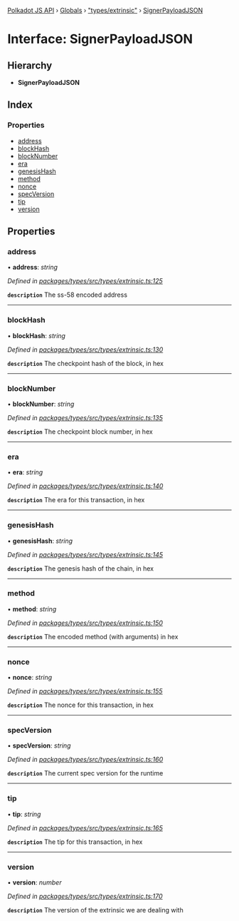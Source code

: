 [Polkadot JS API](../README.md) › [Globals](../globals.md) › ["types/extrinsic"](../modules/_types_extrinsic_.md) › [SignerPayloadJSON](_types_extrinsic_.signerpayloadjson.md)

# Interface: SignerPayloadJSON

## Hierarchy

* **SignerPayloadJSON**

## Index

### Properties

* [address](_types_extrinsic_.signerpayloadjson.md#address)
* [blockHash](_types_extrinsic_.signerpayloadjson.md#blockhash)
* [blockNumber](_types_extrinsic_.signerpayloadjson.md#blocknumber)
* [era](_types_extrinsic_.signerpayloadjson.md#era)
* [genesisHash](_types_extrinsic_.signerpayloadjson.md#genesishash)
* [method](_types_extrinsic_.signerpayloadjson.md#method)
* [nonce](_types_extrinsic_.signerpayloadjson.md#nonce)
* [specVersion](_types_extrinsic_.signerpayloadjson.md#specversion)
* [tip](_types_extrinsic_.signerpayloadjson.md#tip)
* [version](_types_extrinsic_.signerpayloadjson.md#version)

## Properties

###  address

• **address**: *string*

*Defined in [packages/types/src/types/extrinsic.ts:125](https://github.com/polkadot-js/api/blob/7e1fa8954b/packages/types/src/types/extrinsic.ts#L125)*

**`description`** The ss-58 encoded address

___

###  blockHash

• **blockHash**: *string*

*Defined in [packages/types/src/types/extrinsic.ts:130](https://github.com/polkadot-js/api/blob/7e1fa8954b/packages/types/src/types/extrinsic.ts#L130)*

**`description`** The checkpoint hash of the block, in hex

___

###  blockNumber

• **blockNumber**: *string*

*Defined in [packages/types/src/types/extrinsic.ts:135](https://github.com/polkadot-js/api/blob/7e1fa8954b/packages/types/src/types/extrinsic.ts#L135)*

**`description`** The checkpoint block number, in hex

___

###  era

• **era**: *string*

*Defined in [packages/types/src/types/extrinsic.ts:140](https://github.com/polkadot-js/api/blob/7e1fa8954b/packages/types/src/types/extrinsic.ts#L140)*

**`description`** The era for this transaction, in hex

___

###  genesisHash

• **genesisHash**: *string*

*Defined in [packages/types/src/types/extrinsic.ts:145](https://github.com/polkadot-js/api/blob/7e1fa8954b/packages/types/src/types/extrinsic.ts#L145)*

**`description`** The genesis hash of the chain, in hex

___

###  method

• **method**: *string*

*Defined in [packages/types/src/types/extrinsic.ts:150](https://github.com/polkadot-js/api/blob/7e1fa8954b/packages/types/src/types/extrinsic.ts#L150)*

**`description`** The encoded method (with arguments) in hex

___

###  nonce

• **nonce**: *string*

*Defined in [packages/types/src/types/extrinsic.ts:155](https://github.com/polkadot-js/api/blob/7e1fa8954b/packages/types/src/types/extrinsic.ts#L155)*

**`description`** The nonce for this transaction, in hex

___

###  specVersion

• **specVersion**: *string*

*Defined in [packages/types/src/types/extrinsic.ts:160](https://github.com/polkadot-js/api/blob/7e1fa8954b/packages/types/src/types/extrinsic.ts#L160)*

**`description`** The current spec version for  the runtime

___

###  tip

• **tip**: *string*

*Defined in [packages/types/src/types/extrinsic.ts:165](https://github.com/polkadot-js/api/blob/7e1fa8954b/packages/types/src/types/extrinsic.ts#L165)*

**`description`** The tip for this transaction, in hex

___

###  version

• **version**: *number*

*Defined in [packages/types/src/types/extrinsic.ts:170](https://github.com/polkadot-js/api/blob/7e1fa8954b/packages/types/src/types/extrinsic.ts#L170)*

**`description`** The version of the extrinsic we are dealing with
